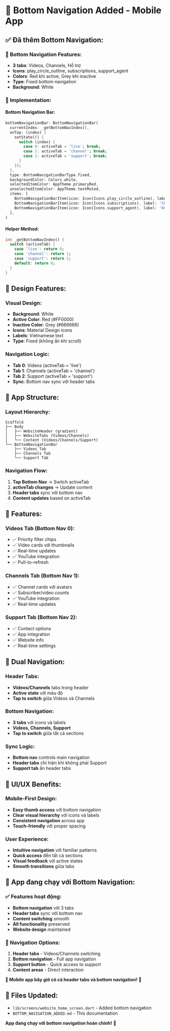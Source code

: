 # 📱 Bottom Navigation Added - Mobile App

## ✅ **Đã thêm Bottom Navigation:**

### **🎯 Bottom Navigation Features:**
- **3 tabs**: Videos, Channels, Hỗ trợ
- **Icons**: play_circle_outline, subscriptions, support_agent
- **Colors**: Red khi active, Grey khi inactive
- **Type**: Fixed bottom navigation
- **Background**: White

### **🔧 Implementation:**

#### **Bottom Navigation Bar:**
```dart
bottomNavigationBar: BottomNavigationBar(
  currentIndex: _getBottomNavIndex(),
  onTap: (index) {
    setState(() {
      switch (index) {
        case 0: activeTab = 'live'; break;
        case 1: activeTab = 'channel'; break;
        case 2: activeTab = 'support'; break;
      }
    });
  },
  type: BottomNavigationBarType.fixed,
  backgroundColor: Colors.white,
  selectedItemColor: AppTheme.primaryRed,
  unselectedItemColor: AppTheme.textMuted,
  items: [
    BottomNavigationBarItem(icon: Icon(Icons.play_circle_outline), label: 'Videos'),
    BottomNavigationBarItem(icon: Icon(Icons.subscriptions), label: 'Channels'),
    BottomNavigationBarItem(icon: Icon(Icons.support_agent), label: 'Hỗ trợ'),
  ],
)
```

#### **Helper Method:**
```dart
int _getBottomNavIndex() {
  switch (activeTab) {
    case 'live': return 0;
    case 'channel': return 1;
    case 'support': return 2;
    default: return 0;
  }
}
```

## 🎨 **Design Features:**

### **Visual Design:**
- **Background**: White
- **Active Color**: Red (#FF0000)
- **Inactive Color**: Grey (#666666)
- **Icons**: Material Design icons
- **Labels**: Vietnamese text
- **Type**: Fixed (không ẩn khi scroll)

### **Navigation Logic:**
- **Tab 0**: Videos (activeTab = 'live')
- **Tab 1**: Channels (activeTab = 'channel')
- **Tab 2**: Support (activeTab = 'support')
- **Sync**: Bottom nav sync với header tabs

## 📱 **App Structure:**

### **Layout Hierarchy:**
```
Scaffold
├── Body
│   ├── WebsiteHeader (gradient)
│   ├── WebsiteTabs (Videos/Channels)
│   └── Content (Videos/Channels/Support)
└── BottomNavigationBar
    ├── Videos Tab
    ├── Channels Tab
    └── Support Tab
```

### **Navigation Flow:**
1. **Tap Bottom Nav** → Switch activeTab
2. **activeTab changes** → Update content
3. **Header tabs** sync với bottom nav
4. **Content updates** based on activeTab

## 🎯 **Features:**

### **Videos Tab (Bottom Nav 0):**
- ✅ Priority filter chips
- ✅ Video cards với thumbnails
- ✅ Real-time updates
- ✅ YouTube integration
- ✅ Pull-to-refresh

### **Channels Tab (Bottom Nav 1):**
- ✅ Channel cards với avatars
- ✅ Subscriber/video counts
- ✅ YouTube integration
- ✅ Real-time updates

### **Support Tab (Bottom Nav 2):**
- ✅ Contact options
- ✅ App integration
- ✅ Website info
- ✅ Real-time settings

## 🔄 **Dual Navigation:**

### **Header Tabs:**
- **Videos/Channels** tabs trong header
- **Active state** với màu đỏ
- **Tap to switch** giữa Videos và Channels

### **Bottom Navigation:**
- **3 tabs** với icons và labels
- **Videos, Channels, Support**
- **Tap to switch** giữa tất cả sections

### **Sync Logic:**
- **Bottom nav** controls main navigation
- **Header tabs** chỉ hiện khi không phải Support
- **Support tab** ẩn header tabs

## 🎨 **UI/UX Benefits:**

### **Mobile-First Design:**
- **Easy thumb access** với bottom navigation
- **Clear visual hierarchy** với icons và labels
- **Consistent navigation** across app
- **Touch-friendly** với proper spacing

### **User Experience:**
- **Intuitive navigation** với familiar patterns
- **Quick access** đến tất cả sections
- **Visual feedback** với active states
- **Smooth transitions** giữa tabs

## 🚀 **App đang chạy với Bottom Navigation:**

### **✅ Features hoạt động:**
- **Bottom navigation** với 3 tabs
- **Header tabs** sync với bottom nav
- **Content switching** smooth
- **All functionality** preserved
- **Website design** maintained

### **📱 Navigation Options:**
1. **Header tabs** - Videos/Channels switching
2. **Bottom navigation** - Full app navigation
3. **Support button** - Quick access to support
4. **Content areas** - Direct interaction

**🎉 Mobile app bây giờ có cả header tabs và bottom navigation!** 🚀

## 📁 **Files Updated:**
- `lib/screens/website_home_screen.dart` - Added bottom navigation
- `BOTTOM_NAVIGATION_ADDED.md` - This documentation

**App đang chạy với bottom navigation hoàn chỉnh!** 📱
